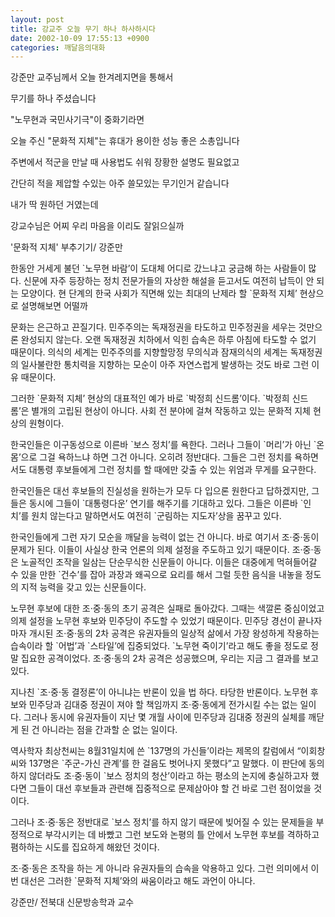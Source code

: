 ```yaml
---
layout: post
title: 강교주 오늘 무기 하나 하사하시다
date: 2002-10-09 17:55:13 +0900
categories: 깨달음의대화
---
```

강준만 교주님께서 오늘 한겨레지면을 통해서
  
무기를 하나 주셨습니다
  
"노무현과 국민사기극"이 중화기라면
  
오늘 주신 "문화적 지체"는 휴대가 용이한 성능 좋은 소총입니다
  
주변에서 적군을 만날 때 사용법도 쉬워 장황한 설명도 필요없고
  
간단히 적을 제압할 수있는 아주 쓸모있는 무기인거 같습니다
  
내가 딱 원하던 거였는데
  
강교수님은 어찌 우리 마음을 이리도 잘읽으실까
  

  

  
'문화적 지체' 부추기기/ 강준만
  

  

  
한동안 거세게 불던 \`노무현 바람’이 도대체 어디로 갔느냐고 궁금해 하는 사람들이 많다. 신문에 자주 등장하는 정치 전문가들의 자상한 해설을 듣고서도 여전히 납득이 안 되는 모양이다. 현 단계의 한국 사회가 직면해 있는 최대의 난제라 할 \`문화적 지체’ 현상으로 설명해보면 어떨까
  

  
문화는 은근하고 끈질기다. 민주주의는 독재정권을 타도하고 민주정권을 세우는 것만으론 완성되지 않는다. 오랜 독재정권 치하에서 익힌 습속은 하루 아침에 타도할 수 없기 때문이다. 의식의 세계는 민주주의를 지향할망정 무의식과 잠재의식의 세계는 독재정권의 일사불란한 통치력을 지향하는 모순이 아주 자연스럽게 발생하는 것도 바로 그런 이유 때문이다.
  

  
그러한 \`문화적 지체’ 현상의 대표적인 예가 바로 \`박정희 신드롬’이다. \`박정희 신드롬’은 별개의 고립된 현상이 아니다. 사회 전 분야에 걸쳐 작동하고 있는 문화적 지체 현상의 원형이다.
  

  
한국인들은 이구동성으로 이른바 \`보스 정치’를 욕한다. 그러나 그들이 \`머리’가 아닌 \`온몸’으로 그걸 욕하느냐 하면 그건 아니다. 오히려 정반대다. 그들은 그런 정치를 욕하면서도 대통령 후보들에게 그런 정치를 할 때에만 갖출 수 있는 위엄과 무게를 요구한다.
  

  
한국인들은 대선 후보들의 진실성을 원하는가 모두 다 입으론 원한다고 답하겠지만, 그들은 동시에 그들이 \`대통령다운’ 연기를 해주기를 기대하고 있다. 그들은 이른바 \`인치’를 원치 않는다고 말하면서도 여전히 \`군림하는 지도자’상을 꿈꾸고 있다.
  

  
한국인들에게 그런 자기 모순을 깨달을 능력이 없는 건 아니다. 바로 여기서 조·중·동이 문제가 된다. 이들이 사실상 한국 언론의 의제 설정을 주도하고 있기 때문이다. 조·중·동은 노골적인 조작을 일삼는 단순무식한 신문들이 아니다. 이들은 대중에게 먹혀들어갈 수 있을 만한 \`건수’를 잡아 과장과 왜곡으로 요리를 해서 그럴 듯한 음식을 내놓을 정도의 지적 능력을 갖고 있는 신문들이다.
  

  
노무현 후보에 대한 조·중·동의 초기 공격은 실패로 돌아갔다. 그때는 색깔론 중심이었고 의제 설정을 노무현 후보와 민주당이 주도할 수 있었기 때문이다. 민주당 경선이 끝나자마자 개시된 조·중·동의 2차 공격은 유권자들의 일상적 삶에서 가장 왕성하게 작용하는 습속이라 할 \`어법’과 \`스타일’에 집중되었다. \`노무현 죽이기’라고 해도 좋을 정도로 정말 집요한 공격이었다. 조·중·동의 2차 공격은 성공했으며, 우리는 지금 그 결과를 보고 있다.
  

  
지나친 \`조·중·동 결정론’이 아니냐는 반론이 있을 법 하다. 타당한 반론이다. 노무현 후보와 민주당과 김대중 정권이 져야 할 책임까지 조·중·동에게 전가시킬 수는 없는 일이다. 그러나 동시에 유권자들이 지난 몇 개월 사이에 민주당과 김대중 정권의 실체를 깨닫게 된 건 아니라는 점을 간과할 순 없는 일이다.
  

  
역사학자 최상천씨는 8월31일치에 쓴 \`137명의 가신들’이라는 제목의 칼럼에서 “이회창씨와 137명은 \`주군-가신 관계’를 한 걸음도 벗어나지 못했다”고 말했다. 이 판단에 동의하지 않더라도 조·중·동이 \`보스 정치의 청산’이라고 하는 평소의 논지에 충실하고자 했다면 그들이 대선 후보들과 관련해 집중적으로 문제삼아야 할 건 바로 그런 점이었을 것이다.
  

  
그러나 조·중·동은 정반대로 \`보스 정치’를 하지 않기 때문에 빚어질 수 있는 문제들을 부정적으로 부각시키는 데 바빴고 그런 보도와 논평의 틀 안에서 노무현 후보를 격하하고 폄하하는 시도를 집요하게 해왔던 것이다.
  

  
조·중·동은 조작을 하는 게 아니라 유권자들의 습속을 악용하고 있다. 그런 의미에서 이번 대선은 그러한 \`문화적 지체’와의 싸움이라고 해도 과언이 아니다.
  

  
강준만/ 전북대 신문방송학과 교수